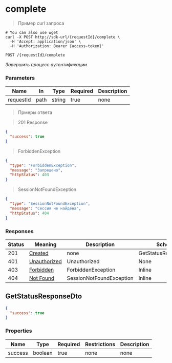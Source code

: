 # complete

> Пример curl запроса

```shell
# You can also use wget
curl -X POST http://sdk-url/{requestId}/complete \
  -H 'Accept: application/json' \
  -H 'Authorization: Bearer {access-token}'

```


`POST /{requestId}/complete`

*Завершить процесс аутентификации*

<h3>Parameters</h3>

|Name|In|Type|Required|Description|
|---|---|---|---|---|
|requestId|path|string|true|none|

> Прмеры ответа

> 201 Response

```json
{
  "success": true
}
```

> ForbiddenException

```json
{
  "type": "ForbiddenException",
  "message": "Запрещено",
  "httpStatus": 403
}
```

> SessionNotFoundException

```json
{
  "type": "SessionNotFoundException",
  "message": "Сессия не найдена",
  "httpStatus": 404
}
```

<h3>Responses</h3>

|Status|Meaning|Description|Schema|
|---|---|---|---|
|201|[Created](https://tools.ietf.org/html/rfc7231#section-6.3.2)|none|GetStatusResponseDto|
|401|[Unauthorized](https://tools.ietf.org/html/rfc7235#section-3.1)|Unauthorized|None|
|403|[Forbidden](https://tools.ietf.org/html/rfc7231#section-6.5.3)|ForbiddenException|Inline|
|404|[Not Found](https://tools.ietf.org/html/rfc7231#section-6.5.4)|SessionNotFoundException|Inline|

<h2>GetStatusResponseDto</h2>

```json
{
  "success": true
}

```
### Properties

|Name|Type|Required|Restrictions|Description|
|---|---|---|---|---|
|success|boolean|true|none|none|

